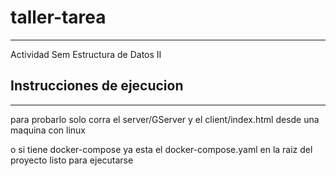 # taller-tarea
---
Actividad Sem Estructura de Datos II

## Instrucciones de ejecucion
---
para probarlo solo corra el server/GServer y el client/index.html desde una maquina con linux

o si tiene docker-compose ya esta el docker-compose.yaml en la raiz del proyecto listo para ejecutarse
